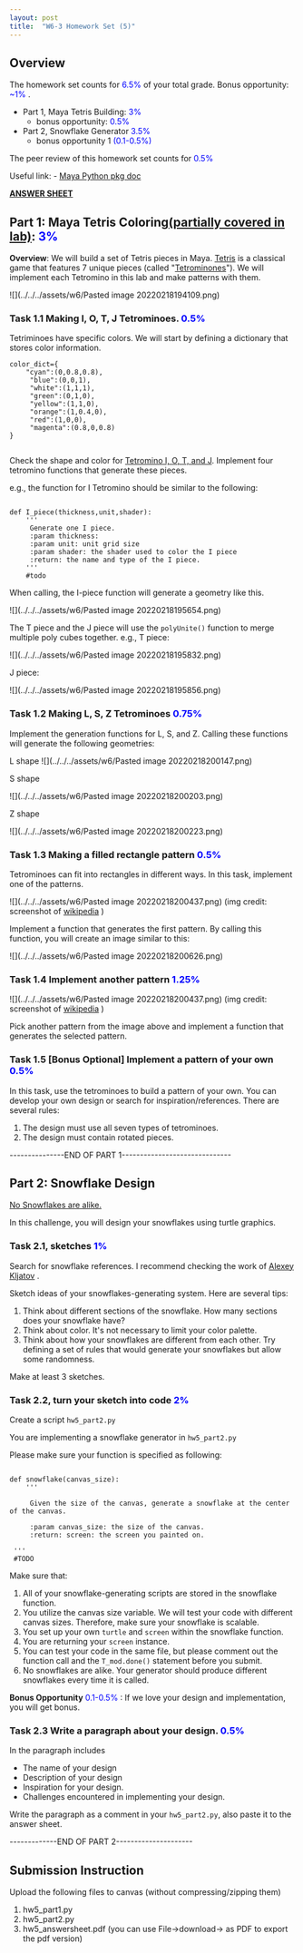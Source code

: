 ```yaml
---
layout: post
title:  "W6-3 Homework Set (5)"
---
```


## Overview
The homework set counts for <span style="color:#0000ff;"> 6.5%  </span> of your total grade. Bonus opportunity:   <span style="color:#0000ff;"> ~1% </span>. 
- Part 1, Maya Tetris Building:  <span style="color:#0000ff;"> 3%  </span>
	- bonus opportunity: <span style="color:#0000ff;"> 0.5%  </span>
- Part 2, Snowflake Generator <span style="color:#0000ff;"> 3.5%  </span>
	- bonus opportunity 1 <span style="color:#0000ff;">  (0.1-0.5%)  </span>


The peer review of this homework set counts for <span style="color:#0000ff;"> 0.5%  </span>



Useful link:
	- [Maya Python pkg doc](https://help.autodesk.com/view/MAYAUL/2022/ENU/index.html?contextId=COMMANDSPYTHON-INDEX)

**[ANSWER SHEET](https://docs.google.com/document/d/1d69Ngm0ducNNxhd_U0IoDlnwX1Ci7SwnKwbewPpzm0c/edit)**




## Part 1: Maya Tetris Coloring[(partially covered in lab)]():  <span style="color:#0000ff;"> 3%  </span>



**Overview**:  We will build a set of Tetris pieces in Maya. [Tetris](https://en.wikipedia.org/wiki/Tetris) is a classical game that features 7 unique pieces (called "[Tetrominones](https://en.wikipedia.org/wiki/Tetromino)"). We will implement each Tetromino in this lab and make patterns with them. 


![](../../../assets/w6/Pasted image 20220218194109.png)



### Task 1.1 Making  I, O, T, J Tetrominoes. <span style="color:#0000ff;"> 0.5%  </span>

Tetriminoes have specific colors. We will start by defining a dictionary that stores color information. 

```
color_dict={  
    "cyan":(0,0.8,0.8),  
	 "blue":(0,0,1),  
	 "white":(1,1,1),  
	 "green":(0,1,0),  
	 "yellow":(1,1,0),  
	 "orange":(1,0.4,0),  
	 "red":(1,0,0),  
	 "magenta":(0.8,0,0.8)  
}


```

Check the shape and color for [Tetromino I, O, T, and J](https://en.wikipedia.org/wiki/Tetromino). Implement four tetromino functions that generate these pieces. 

e.g., the function for I Tetromino should be similar to the following:

```

def I_piece(thickness,unit,shader):  
    '''  
	 Generate one I piece.
	 :param thickness:
	 :param unit: unit grid size
	 :param shader: the shader used to color the I piece 
	 :return: the name and type of the I piece.   
    '''
	#todo 
```

When calling, the I-piece function will generate a geometry like this.

![](../../../assets/w6/Pasted image 20220218195654.png)


The T piece and the J piece will use the `polyUnite()` function to merge multiple poly cubes together. 
e.g., T piece:

![](../../../assets/w6/Pasted image 20220218195832.png)


J piece: 

![](../../../assets/w6/Pasted image 20220218195856.png)




### Task 1.2 Making  L, S, Z Tetrominoes <span style="color:#0000ff;"> 0.75%  </span>

 Implement the generation functions for L, S, and Z. Calling these functions will generate the following geometries:

 L shape 
 ![](../../../assets/w6/Pasted image 20220218200147.png)

 
 S shape

 ![](../../../assets/w6/Pasted image 20220218200203.png)

 
 Z shape 

 ![](../../../assets/w6/Pasted image 20220218200223.png)







 
### Task 1.3 Making a filled rectangle pattern <span style="color:#0000ff;"> 0.5%  </span>

Tetrominoes can fit into rectangles in different ways. In this task, implement one of the patterns. 

![](../../../assets/w6/Pasted image 20220218200437.png)
(img credit: screenshot of [wikipedia](https://en.wikipedia.org/wiki/Tetromino) )

Implement a function that generates the first pattern. By calling this function, you will create an image similar to this:

![](../../../assets/w6/Pasted image 20220218200626.png)

### Task 1.4 Implement another pattern <span style="color:#0000ff;"> 1.25%  </span>


![](../../../assets/w6/Pasted image 20220218200437.png)
(img credit: screenshot of [wikipedia](https://en.wikipedia.org/wiki/Tetromino) )

Pick another pattern from the image above and implement a function that generates the selected pattern. 


### Task 1.5 [Bonus Optional] Implement a pattern of your own<span style="color:#0000ff;"> 0.5%  </span>
In this task, use the tetrominoes to build a pattern of your own. You can develop your own design or search for inspiration/references. There are several rules:
1. The design must use all seven types of tetrominoes.  
2. The design must contain rotated pieces. 






---------------END OF PART 1------------------------------



## Part 2: Snowflake Design  

[No Snowflakes are alike.](https://www.wired.com/story/the-science-behind-why-no-two-snowflakes-are-alike/)


In this challenge, you will design your snowflakes using turtle graphics. 



### Task 2.1, sketches <span style="color:#0000ff;"> 1%  </span> 
Search for snowflake references. I recommend checking the work of [Alexey Kljatov](https://alexey-kljatov.pixels.com/) . 

Sketch ideas of your snowflakes-generating system. Here are several tips:


1. Think about different sections of the snowflake. How many sections does your snowflake have? 
2. Think about color. It's not necessary to limit your color palette. 
3. Think about how your snowflakes are different from each other. Try defining a set of rules that would generate your snowflakes but allow some randomness. 

Make at least 3 sketches. 
 

### Task 2.2, turn your sketch into code  <span style="color:#0000ff;"> 2%  </span> 

Create a script `hw5_part2.py`

 
You are implementing a snowflake generator in  `hw5_part2.py`


Please make sure your function is specified as following: 

```

def snowflake(canvas_size):  
    '''  
  
	 Given the size of the canvas, generate a snowflake at the center of the canvas. 
 
	 :param canvas_size: the size of the canvas. 
	 :return: screen: the screen you painted on. 
 
 '''  
 #TODO

```

Make sure that:

1. All of your snowflake-generating scripts are stored in the snowflake function. 
2. You utilize the canvas size variable. We will test your code with different canvas sizes. Therefore, make sure your snowflake is scalable. 
3. You set up your own `turtle` and `screen` within the snowflake function. 
4. You are returning your `screen` instance. 
5. You can test your code in the same file, but please comment out the function call and the `T_mod.done()` statement before you submit. 
6. No snowflakes are alike. Your generator should produce different snowflakes every time it is called. 


**Bonus Opportunity** <span style="color:#0000ff;"> 0.1-0.5%  </span>: If we love your design and implementation, you will get bonus. 


### Task 2.3 Write a paragraph about your design.  <span style="color:#0000ff;"> 0.5%  </span>

In the paragraph includes  
- The name of your design 
- Description of your design
- Inspiration for your design. 
- Challenges encountered in implementing your design. 

Write the paragraph as a comment in your `hw5_part2.py`, also paste it to the answer sheet. 





-------------END OF PART 2---------------------

## Submission Instruction 
Upload the following files to canvas (without compressing/zipping them)
1. hw5_part1.py
2. hw5_part2.py
3. hw5_answersheet.pdf (you can use File->download-> as PDF to export the pdf version)
